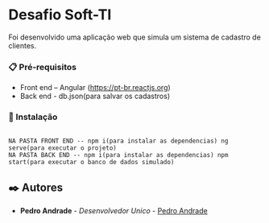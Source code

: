 # Desafio Soft-TI

Foi desenvolvido uma aplicação web que simula um sistema de cadastro de clientes.

### 📋 Pré-requisitos
* Front end – Angular (https://pt-br.reactjs.org)
* Back end - db.json(para salvar os cadastros)
### 🔧 Instalação

```

NA PASTA FRONT END -- npm i(para instalar as dependencias) ng serve(para executar o projeto)
NA PASTA BACK END -- npm i(para instalar as dependencias) npm start(para executar o banco de dados simulado)

```

## ✒️ Autores

* **Pedro Andrade** - *Desenvolvedor Unico* - [Pedro Andrade](https://github.com/ppedroandrade/)
